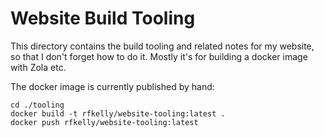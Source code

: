 # Website Build Tooling

This directory contains the build tooling and related notes for my website,
so that I don't forget how to do it. Mostly it's for building a docker image
with Zola etc.

The docker image is currently published by hand:

```
cd ./tooling
docker build -t rfkelly/website-tooling:latest .
docker push rfkelly/website-tooling:latest
```
